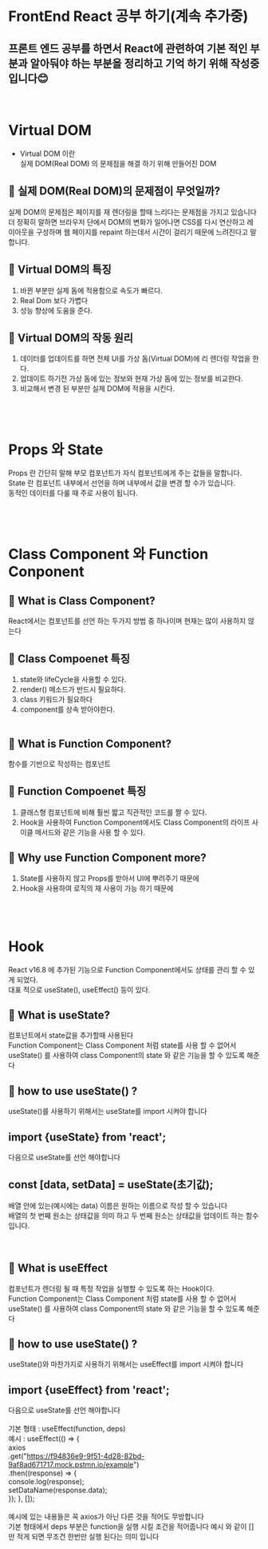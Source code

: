 # FrontEnd React 공부 하기(계속 추가중)

## 프론트 엔드 공부를 하면서 React에 관련하여 기본 적인 부분과 알아둬야 하는 부분을 정리하고 기억 하기 위해 작성중입니다😊

<br>

# Virtual DOM

- Virtual DOM 이란<br>
  실제 DOM(Real DOM) 의 문제점을 해결 하기 위해 만들어진 DOM
  <br>

## 🌻 실제 DOM(Real DOM)의 문제점이 무엇일까?<br>

실제 DOM의 문제점은 페이지를 재 렌더링을 할때 느리다는 문제점을 가지고 있습니다
더 정확히 말하면 브라우저 단에서 DOM의 변화가 일어나면 CSS를 다시 연산하고 레이아웃을 구성하며 웹 페이지를 repaint 하는데서 시간이 걸리기 때문에 느려진다고 말합니다.
<br>

## 🌻 Virtual DOM의 특징<br>

1. 바뀐 부분만 실제 돔에 적용함으로 속도가 빠르다.
2. Real Dom 보다 가볍다
3. 성능 향상에 도움을 준다.
   <br>

## 🌻 Virtual DOM의 작동 원리<br>

1. 데이터를 업데이트를 하면 전체 UI를 가상 돔(Virtual DOM)에 리 렌더링 작업을 한다.
2. 업데이트 하기전 가상 돔에 있는 정보와 현재 가상 돔에 있는 정보를 비교한다.
3. 비교해서 변경 된 부분만 실제 DOM에 적용을 시킨다.
   <br><br><br><br>

# Props 와 State

Props 란 간단히 말해 부모 컴포넌트가 자식 컴포넌트에게 주는 값들을 말합니다.<br>
State 란 컴포넌트 내부에서 선언을 하며 내부에서 값을 변경 할 수가 있습니다. <br>
동적인 데이터를 다룰 때 주로 사용이 됩니다.
<br><br><br><br>

# Class Component 와 Function Conponent

## 🌻 What is Class Component?<br>

React에서는 컴포넌트를 선언 하는 두가지 방법 중 하나이며 현재는 많이 사용하지 않는다

## 🌻 Class Compoenet 특징<br>

1. state와 lifeCycle을 사용할 수 있다.
2. render() 메소드가 반드시 필요하다.
3. class 키워드가 필요하다
4. component를 상속 받아야한다.
   <br><br>

## 🌻 What is Function Component?<br>

함수를 기반으로 작성하는 컴포넌트

## 🌻 Function Compoenet 특징<br>

1. 클래스형 컴포넌트에 비해 훨씬 짧고 직관적인 코드를 짤 수 있다.
2. Hook을 사용하여 Function Component에서도 Class Component의 라이프 사이클 메서드와 같은 기능을 사용 할 수 있다.

## 🌻 Why use Function Component more?

1. State를 사용하지 않고 Props를 받아서 UI에 뿌려주기 때문에
2. Hook을 사용하여 로직의 재 사용이 가능 하기 때문에
   <br><br><br><br>

# Hook

React v16.8 에 추가된 기능으로 Function Component에서도 상태를 관리 할 수 있게 되었다.
<br>
대표 적으로 useState(), useEffect() 등이 있다.

## 🌻 What is useState?

컴포넌트에서 state값을 추가할때 사용된다<br>
Function Component는 Class Component 처럼 state를 사용 할 수 없어서 useState() 를 사용하여 class Component의 state 와 같은 기능을 할 수 있도록 해준다
<br>

## 🌻 how to use useState() ?

useState()를 사용하기 위해서는 useState를 import 시켜야 합니다<br>

## import {useState} from 'react'; <br>

다음으로 useState를 선언 해야합니다

## const [data, setData] = useState(초기값);<br>

배열 안에 있는(예시에는 data) 이름은 원하는 이름으로 작성 할 수 있습니다<br>
배열의 첫 번째 원소는 상태값을 의미 하고 두 번째 원소는 상태값을 업데이트 하는 함수 입니다.
<br><br><br>

## 🌻 What is useEffect

컴포넌트가 렌더링 될 때 특정 작업을 실행할 수 있도록 하는 Hook이다.
<br>
Function Component는 Class Component 처럼 state를 사용 할 수 없어서 useState() 를 사용하여 class Component의 state 와 같은 기능을 할 수 있도록 해준다
<br>

## 🌻 how to use useState() ?

useState()와 마찬가지로 사용하기 위해서는 useEffect를 import 시켜야 합니다<br>

## import {useEffect} from 'react'; <br>

다음으로 useState를 선언 해야합니다<br><br>
기본 형태 : useEffect(function, deps)<br>
예시 :
useEffect(() => { <br>
axios <br>
.get("https://f94836e9-9f51-4d28-82bd-9af8ad671717.mock.pstmn.io/example") <br>
.then((response) => {<br>
console.log(response);<br>
setDataName(response.data);<br>
});
}, []);<br><br>
예시에 있는 내용들은 꼭 axios가 아닌 다른 것을 적어도 무방합니다<br>
기본 형태에서 deps 부분은 function을 실행 시킬 조건을 적어줍니다 예시 와 같이 []만 적게 되면 무조건 한번만 실행 된다는 의미 입니다
